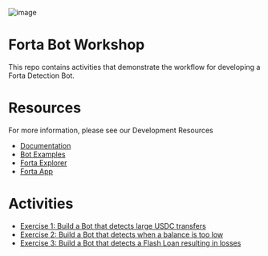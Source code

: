![image](https://user-images.githubusercontent.com/2632384/162202240-f42f201a-7871-442d-af51-9e5e8b5ddbe4.png)

# Forta Bot Workshop

This repo contains activities that demonstrate the workflow for developing a Forta Detection Bot.

# Resources

For more information, please see our Development Resources
- [Documentation](https://docs.forta.network)
- [Bot Examples](https://github.com/forta-network/forta-bot-examples)
- [Forta Explorer](https://explorer.forta.network)
- [Forta App](https://app.forta.network)

# Activities

- [Exercise 1: Build a Bot that detects large USDC transfers](activity-1-large-token-transfers)
- [Exercise 2: Build a Bot that detects when a balance is too low](activity-2-minimum-account-balance)
- [Exercise 3: Build a Bot that detects a Flash Loan resulting in losses](activity-3-flash-loan-with-losses)